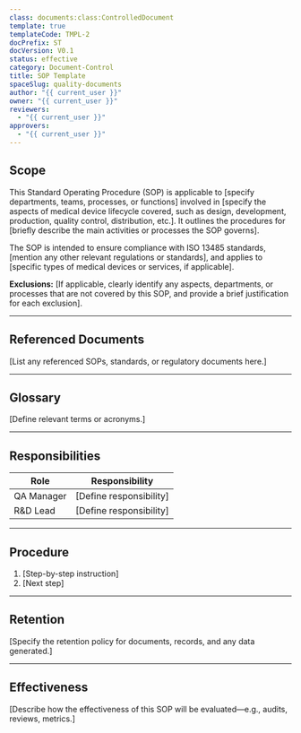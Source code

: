 ```yaml
---
class: documents:class:ControlledDocument
template: true
templateCode: TMPL-2
docPrefix: ST
docVersion: V0.1
status: effective
category: Document-Control
title: SOP Template
spaceSlug: quality-documents
author: "{{ current_user }}"
owner: "{{ current_user }}"
reviewers:
  - "{{ current_user }}"
approvers:
  - "{{ current_user }}"
---
```


## Scope

This Standard Operating Procedure (SOP) is applicable to [specify departments, teams, processes, or functions] involved in [specify the aspects of medical device lifecycle covered, such as design, development, production, quality control, distribution, etc.]. It outlines the procedures for [briefly describe the main activities or processes the SOP governs].

The SOP is intended to ensure compliance with ISO 13485 standards, [mention any other relevant regulations or standards], and applies to [specific types of medical devices or services, if applicable].

**Exclusions:** [If applicable, clearly identify any aspects, departments, or processes that are not covered by this SOP, and provide a brief justification for each exclusion].

---

## Referenced Documents

[List any referenced SOPs, standards, or regulatory documents here.]

---

## Glossary

[Define relevant terms or acronyms.]

---

## Responsibilities

| Role             | Responsibility            |
|------------------|---------------------------|
| QA Manager       | [Define responsibility]   |
| R&D Lead         | [Define responsibility]   |

---

## Procedure

1. [Step-by-step instruction]
2. [Next step]

---

## Retention

[Specify the retention policy for documents, records, and any data generated.]

---

## Effectiveness

[Describe how the effectiveness of this SOP will be evaluated—e.g., audits, reviews, metrics.]
